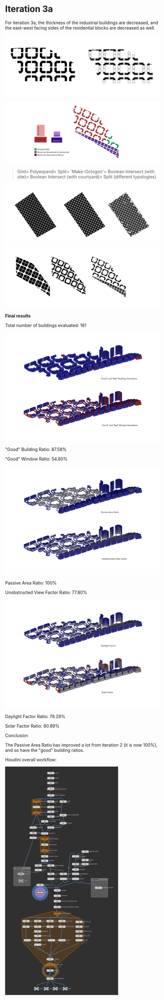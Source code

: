 # Iteration 3a

For iteration 3a, the thickness of the industrial buildings are decreased, and the east-west facing sides of the residential blocks are decreased as well.

![1a](./imgs/3aresichange2.jpg)

![1a](./imgs/3atypology.jpg)

>Grid> Polyexpand> Split> 'Make-Octogon'> Boolean Intersect (with site)> Boolean Intersect (with courtyard)> Split (different typologies)

![1a](./imgs/2process1.JPG)
![1a](./imgs/3aprocess.jpg)

**Final results**

Total number of buildings evaluated: 161

![1a](./imgs/3agbw.jpg)

"Good" Building Ratio: 87.58%

"Good" Window Ratio: 54.80%

![1a](./imgs/3apavf.jpg)

Passive Area Ratio: 100%

Unobstructed View Factor Ratio: 77.80%

![1a](./imgs/3adfsf.jpg)

Daylight Factor Ratio: 79.29%

Solar Factor Ratio: 80.89%

Conclusion

The Passive Area Ratio has improved a lot from iteration 2 (it is now 100%), and so have the "good" building ratios. 


Houdini overall workflow:

![1a](./imgs/3aworkflow.JPG)



